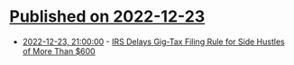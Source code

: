 # [Published on 2022-12-23](index.md)

* [2022-12-23, 21:00:00](https://news.slashdot.org/story/22/12/23/1810237/irs-delays-gig-tax-filing-rule-for-side-hustles-of-more-than-600?utm_source=rss1.0mainlinkanon&utm_medium=feed) - [IRS Delays Gig-Tax Filing Rule for Side Hustles of More Than $600](https://news.slashdot.org/story/22/12/23/1810237/irs-delays-gig-tax-filing-rule-for-side-hustles-of-more-than-600?utm_source=rss1.0mainlinkanon&utm_medium=feed)

